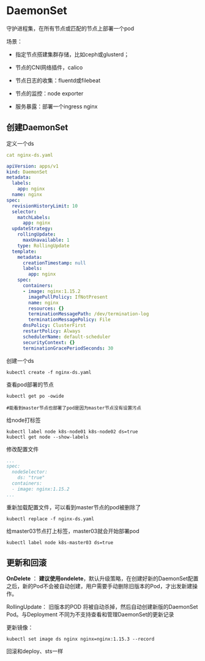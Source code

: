 # DaemonSet

守护进程集，在所有节点或匹配的节点上部署一个pod

场景：

- 指定节点搭建集群存储，比如ceph或glusterd；

- 节点的CNI网络插件，calico

- 节点日志的收集：fluentd或filebeat

- 节点的监控：node exporter

- 服务暴露：部署一个ingress nginx

## 创建DaemonSet

定义一个ds

```yaml
cat nginx-ds.yaml

apiVersion: apps/v1
kind: DaemonSet
metadata:
  labels:
    app: nginx
  name: nginx
spec:
  revisionHistoryLimit: 10
  selector:
    matchLabels:
      app: nginx
  updateStrategy:
    rollingUpdate:
      maxUnavailable: 1
    type: RollingUpdate
  template:
    metadata:
      creationTimestamp: null
      labels:
        app: nginx
    spec:
      containers:
      - image: nginx:1.15.2
        imagePullPolicy: IfNotPresent
        name: nginx
        resources: {}
        terminationMessagePath: /dev/termination-log
        terminationMessagePolicy: File
      dnsPolicy: ClusterFirst
      restartPolicy: Always
      schedulerName: default-scheduler
      securityContext: {}
      terminationGracePeriodSeconds: 30
```

创建一个ds

```shell
kubectl create -f nginx-ds.yaml
```

查看pod部署的节点

```shell
kubectl get po -owide

#能看到master节点也部署了pod是因为master节点没有设置污点
```

给node打标签

```shell
kubectl label node k8s-node01 k8s-node02 ds=true
kubectl get node --show-labels
```

修改配置文件

```yaml
...
spec:
  nodeSelector:
    ds: "true"
  containers:
  - image: nginx:1.15.2
...
```

重新加载配置文件，可以看到master节点的pod被删除了

```shell
kubectl replace -f nginx-ds.yaml
```

给master03节点打上标签，master03就会开始部署pod

```shell
kubectl label node k8s-master03 ds=true
```

## 更新和回滚

**OnDelete** ： **建议使用ondelete**，默认升级策略，在创建好新的DaemonSet配置之后，新的Pod不会被自动创建，用户需要手动删除旧版本的Pod，才出发新建操作。

RollingUpdate： 旧版本的POD 将被自动杀掉，然后自动创建新版的DaemonSet Pod。与Deployment 不同为不支持查看和管理DaemonSet的更新记录

更新镜像：

```shell
kubectl set image ds nginx nginx=nginx:1.15.3 --record
```

回滚和deploy、sts一样

